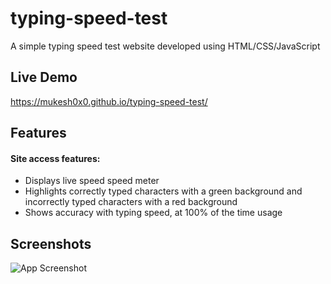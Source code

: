# typing-speed-test
A simple typing speed test website developed using HTML/CSS/JavaScript


## Live Demo

https://mukesh0x0.github.io/typing-speed-test/


## Features

#### Site access features:
- Displays live speed speed meter
- Highlights correctly typed characters with a green background and incorrectly typed characters with a red background
- Shows accuracy with typing speed, at 100% of the time usage



## Screenshots

![App Screenshot](https://raw.githubusercontent.com/mukesh0x0/typing-speed-test/main/typing-speed-test.png)




